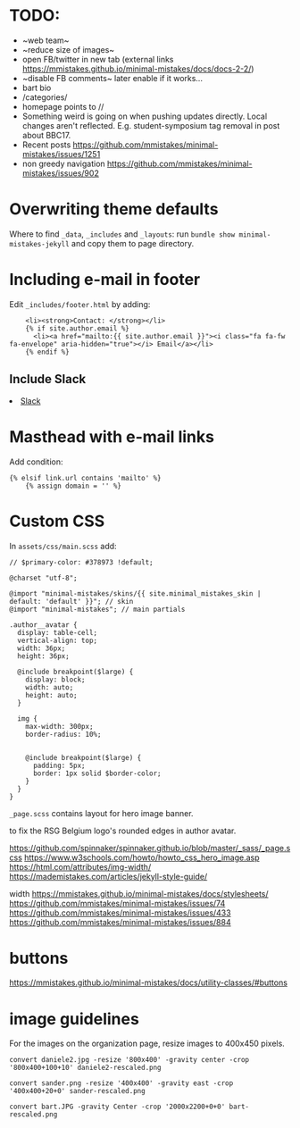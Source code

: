 # TODO:
- ~web team~
- ~reduce size of images~
- open FB/twitter in new tab (external links https://mmistakes.github.io/minimal-mistakes/docs/docs-2-2/)
- ~disable FB comments~ later enable if it works...
- bart bio
-  /categories/
- homepage points to //
- Something weird is going on when pushing updates directly. Local changes aren't reflected. E.g. student-symposium tag removal in post about BBC17.
- Recent posts https://github.com/mmistakes/minimal-mistakes/issues/1251
- non greedy navigation https://github.com/mmistakes/minimal-mistakes/issues/902

# Overwriting theme defaults

Where to find `_data`, `_includes` and `_layouts`: run `bundle show minimal-mistakes-jekyll` and copy them to page directory.

# Including e-mail in footer
Edit `_includes/footer.html` by adding:
```
    <li><strong>Contact: </strong></li>
    {% if site.author.email %}
      <li><a href="mailto:{{ site.author.email }}"><i class="fa fa-fw fa-envelope" aria-hidden="true"></i> Email</a></li>
    {% endif %}
```

## Include Slack
<li><a href="mailto:rsg-belgium@iscbsc.org?Subject=RSG%20Slack%20Subscription&Body=I%20would%20like%20to%20join%20the%20RSG%20Belgium%20Slack%20channel%2E"><i class="fa fa-fw fa-slack" aria-hidden="true"></i> Slack</a></li>


# Masthead with e-mail links

Add condition:

```
{% elsif link.url contains 'mailto' %}
    {% assign domain = '' %}
```

# Custom CSS

In `assets/css/main.scss` add:

```
// $primary-color: #378973 !default;

@charset "utf-8";

@import "minimal-mistakes/skins/{{ site.minimal_mistakes_skin | default: 'default' }}"; // skin
@import "minimal-mistakes"; // main partials

.author__avatar {
  display: table-cell;
  vertical-align: top;
  width: 36px;
  height: 36px;

  @include breakpoint($large) {
    display: block;
    width: auto;
    height: auto;
  }

  img {
    max-width: 300px;
    border-radius: 10%;


    @include breakpoint($large) {
      padding: 5px;
      border: 1px solid $border-color;
    }
  }
}
```

`_page.scss` contains layout for hero image banner.

to fix the RSG Belgium logo's rounded edges in author avatar.

https://github.com/spinnaker/spinnaker.github.io/blob/master/_sass/_page.scss
https://www.w3schools.com/howto/howto_css_hero_image.asp
https://html.com/attributes/img-width/
https://mademistakes.com/articles/jekyll-style-guide/

width
https://mmistakes.github.io/minimal-mistakes/docs/stylesheets/
https://github.com/mmistakes/minimal-mistakes/issues/74
https://github.com/mmistakes/minimal-mistakes/issues/433
https://github.com/mmistakes/minimal-mistakes/issues/884

# buttons
https://mmistakes.github.io/minimal-mistakes/docs/utility-classes/#buttons

# image guidelines

For the images on the organization page, resize images to 400x450 pixels.

`convert daniele2.jpg -resize '800x400' -gravity center -crop '800x400+100+10' daniele2-rescaled.png`

`convert sander.png -resize '400x400' -gravity east -crop '400x400+20+0' sander-rescaled.png`

`convert bart.JPG -gravity Center -crop '2000x2200+0+0' bart-rescaled.png`
